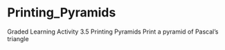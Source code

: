 # Printing_Pyramids

Graded Learning Activity 3.5
Printing Pyramids
Print a pyramid of Pascal’s triangle

